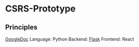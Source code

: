 # CSRS-Prototype

## Principles
[GoogleDoc](https://docs.google.com/document/d/1i1yySK1lAm4I2uMJrh0cL_3fMRtNn93kvkbSpE_ssTU/edit?usp=sharing) 
Language: Python 
Backend: [Flask](https://flask.palletsprojects.com/en/stable/) 
Frontend: React
